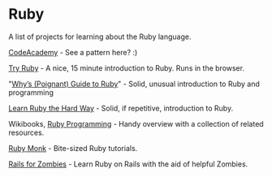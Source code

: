 # Ruby

A list of projects for learning about the Ruby language.

[CodeAcademy](https://www.codecademy.com/learn/ruby) - See a pattern here? :)

[Try Ruby](http://tryruby.org/levels/1/challenges/0) - A nice, 15 minute introduction to Ruby. Runs in the browser.

"[Why’s (Poignant) Guide to Ruby](http://poignant.guide/book/)" - Solid, unusual introduction to Ruby and programming

[Learn Ruby the Hard Way](http://learnrubythehardway.org/book/) - Solid, if repetitive, introduction to Ruby.

Wikibooks, [Ruby Programming](https://en.wikibooks.org/wiki/Ruby_Programming) - Handy overview with a collection of related resources.

[Ruby Monk](https://rubymonk.com) - Bite-sized Ruby tutorials.

[Rails for Zombies](http://railsforzombies.org) - Learn Ruby on Rails with the aid of helpful Zombies.
